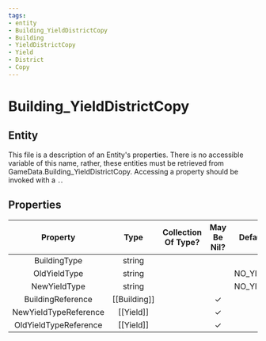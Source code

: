 ```yaml
---
tags:
- entity
- Building_YieldDistrictCopy
- Building
- YieldDistrictCopy
- Yield
- District
- Copy
---
```

# Building_YieldDistrictCopy
## Entity
This file is a description of an Entity's properties. There is no accessible variable of this name, rather, these entities must be retrieved from GameData.Building_YieldDistrictCopy. Accessing a property should be invoked with a `.`.
## Properties
|	Property	|	Type	|	Collection Of Type?	|	May Be Nil?	|	Default	|	References	|	Key	|	Notes	|
|	:-:	|	:-:	|	:-:	|	:-:	|	:-:	|	:-:	|	:-:	|	-:	|
|	BuildingType	|	string	|		|		|		|	[[Building]].BuildingType	|		|	|
|	OldYieldType	|	string	|		|		|	NO_YIELD	|	[[Yield]].YieldType	|		|	|
|	NewYieldType	|	string	|		|		|	NO_YIELD	|	[[Yield]].YieldType	|		|	|
|	BuildingReference	|	[[Building]]	|		|	✓	|		|		|		|	|
|	NewYieldTypeReference	|	[[Yield]]	|		|	✓	|		|		|		|	|
|	OldYieldTypeReference	|	[[Yield]]	|		|	✓	|		|		|		|	|
